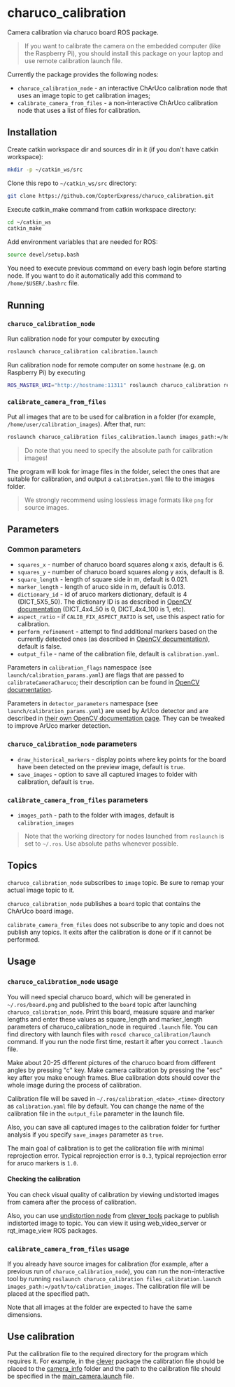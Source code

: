 # charuco_calibration

Camera calibration via charuco board ROS package.
> If you want to calibrate the camera on the embedded computer (like the Raspberry Pi), you should install this package on your laptop and use remote calibration launch file.

Currently the package provides the following nodes:

* `charuco_calibration_node` - an interactive ChArUco calibration node that uses an image topic to get calibration images;
* `calibrate_camera_from_files` - a non-interactive ChArUco calibration node that uses a list of files for calibration.

## Installation

Create catkin workspace dir and sources dir in it (if you don't have catkin workspace):

```bash
mkdir -p ~/catkin_ws/src
```

Clone this repo to `~/catkin_ws/src` directory:

```bash
git clone https://github.com/CopterExpress/charuco_calibration.git 
```

Execute catkin_make command from catkin workspace directory:

```bash
cd ~/catkin_ws
catkin_make
```

Add environment variables that are needed for ROS:

```bash
source devel/setup.bash
```

You need to execute previous command on every bash login before starting node. If you want to do it automatically add this command to `/home/$USER/.bashrc` file.

## Running

### `charuco_calibration_node`

Run calibration node for your computer by executing

```bash
roslaunch charuco_calibration calibration.launch
```

Run calibration node for remote computer on some `hostname` (e.g. on Raspberry Pi) by executing

```bash
ROS_MASTER_URI="http://hostname:11311" roslaunch charuco_calibration remote_calibration.launch
```

### `calibrate_camera_from_files`

Put all images that are to be used for calibration in a folder (for example, `/home/user/calibration_images`). After that, run:

```bash
roslaunch charuco_calibration files_calibration.launch images_path:=/home/user/calibration_images
```

> Do note that you need to specify the absolute path for calibration images!

The program will look for image files in the folder, select the ones that are suitable for calibration, and output a `calibration.yaml` file to the images folder.

> We strongly recommend using lossless image formats like `png` for source images.

## Parameters

### Common parameters

* `squares_x` - number of charuco board squares along x axis, default is 6.
* `squares_y` - number of charuco board squares along y axis, default is 8.
* `square_length` - length of square side in m, default is 0.021.
* `marker_length` - length of aruco side in m, default is 0.013.
* `dictionary_id` - id of aruco markers dictionary, default is 4 (DICT_5X5_50). The dictionary ID is as described in [OpenCV documentation](https://docs.opencv.org/3.4.9/d9/d6a/group__aruco.html#gac84398a9ed9dd01306592dd616c2c975) (DICT_4x4_50 is 0, DICT_4x4_100 is 1, etc).
* `aspect_ratio` - if `CALIB_FIX_ASPECT_RATIO` is set, use this aspect ratio for calibration.
* `perform_refinement` - attempt to find additional markers based on the currently detected ones (as described in [OpenCV documentation](https://docs.opencv.org/3.4.9/d9/d6a/group__aruco.html#ga13a2742381c0a48e146d230a8cda2e66)), default is false.
* `output_file` - name of the calibration file, default is `calibration.yaml`.

Parameters in `calibration_flags` namespace (see `launch/calibration_params.yaml`) are flags that are passed to `calibrateCameraCharuco`; their description can be found in [OpenCV documentation](https://docs.opencv.org/3.4/d9/d0c/group__calib3d.html#ga3207604e4b1a1758aa66acb6ed5aa65d).

Parameters in `detector_parameters` namespace (see `launch/calibration_params.yaml`) are used by ArUco detector and are described in [their own OpenCV documentation page](https://docs.opencv.org/3.4.9/d1/dcd/structcv_1_1aruco_1_1DetectorParameters.html). They can be tweaked to improve ArUco marker detection.

### `charuco_calibration_node` parameters

* `draw_historical_markers` - display points where key points for the board have been detected on the preview image, default is `true`.
* `save_images` - option to save all captured images to folder with calibration, default is `true`.

### `calibrate_camera_from_files` parameters

* `images_path` - path to the folder with images, default is `calibration_images`

> Note that the working directory for nodes launched from `roslaunch` is set to `~/.ros`. Use absolute paths whenever possible.

## Topics

`charuco_calibration_node` subscribes to `image` topic. Be sure to remap your actual image topic to it.

`charuco_calibration_node` publishes a `board` topic that contains the ChArUco board image.

`calibrate_camera_from_files` does not subscribe to any topic and does not publish any topics. It exits after the calibration is done or if it cannot be performed.

## Usage

### `charuco_calibration_node` usage

You will need special charuco board, which will be generated in `~/.ros/board.png` and published to the `board` topic after launching `charuco_calibration_node`. Print this board, measure square and marker lengths and enter these values as square_length and marker_length parameters of charuco_calibration_node in required `.launch` file. You can find directory with launch files with `roscd charuco_calibration/launch` command. If you run the node first time, restart it after you correct `.launch` file.

Make about 20-25 different pictures of the charuco board from different angles by pressing "c" key. Make camera calibration by pressing the "esc" key after you make enough frames. Blue calibration dots should cover the whole image during the process of calibration.

Calibration file will be saved in `~/.ros/calibration_<date>_<time>` directory as `calibration.yaml` file by default. You can change the name of the calibration file in the `output_file` parameter in the launch file.

Also, you can save all captured images to the calibration folder for further analysis if you specify `save_images` parameter as `true`.

The main goal of calibration is to get the calibration file with minimal reprojection error. Typical reprojection error is `0.3`, typical reprojection error for aruco markers is `1.0`.

#### Checking the calibration

You can check visual quality of calibration by viewing undistorted images from camera after the process of calibration.

Also, you can use [undistortion node](https://github.com/CopterExpress/clever_tools/blob/master/clever_tools/src/undistort_camera.py) from [clever_tools](https://github.com/CopterExpress/clever_tools) package to publish indistorted image to topic. You can view it using web_video_server or rqt_image_view ROS packages.

### `calibrate_camera_from_files` usage

If you already have source images for calibration (for example, after a previous run of `charuco_calibration_node`), you can run the non-interactive tool by running `roslaunch charuco_calibration files_calibration.launch images_path:=/path/to/calibration_images`. The calibration file will be placed at the specified path.

Note that all images at the folder are expected to have the same dimensions.

## Use calibration

Put the calibration file to the required directory for the program which requires it. For example, in the [clever](https://github.com/CopterExpress/clever) package the calibration file should be placed to the [camera_info](https://github.com/CopterExpress/clever/tree/master/clever/camera_info) folder and the path to the calibration file should be specified in the [main_camera.launch](https://github.com/CopterExpress/clever/blob/master/clever/launch/main_camera.launch#L22) file.
